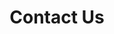 ---
title: Contact Us
description: Lorem Ipsum

components:
    - header_sub:
        title: Services
        img: DEV/boilerplate-bg_tRB-gJlPq.jpg

    - contact:
---